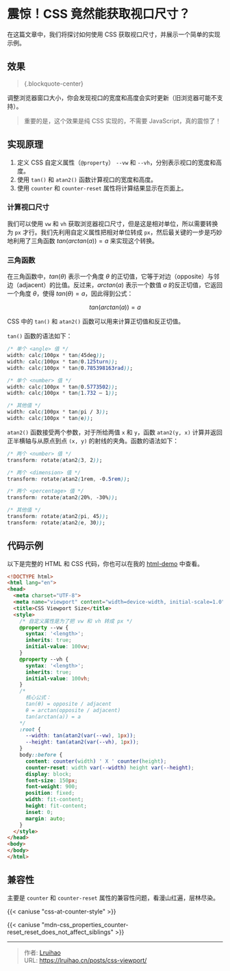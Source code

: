 # 震惊！CSS 竟然能获取视口尺寸？


在这篇文章中，我们将探讨如何使用 CSS 获取视口尺寸，并展示一个简单的实现示例。

<!--more-->

## 效果

<!-- markdownlint-disable-next-line no-inline-html -->
> <span class="viewport-size"></span>
{.blockquote-center}

调整浏览器窗口大小，你会发现视口的宽度和高度会实时更新（旧浏览器可能不支持）。

> 重要的是，这个效果是纯 CSS 实现的，不需要 JavaScript，真的震惊了！

## 实现原理

1. 定义 CSS 自定义属性（`@property`） `--vw` 和 `--vh`，分别表示视口的宽度和高度。
2. 使用 `tan()` 和 `atan2()` 函数计算视口的宽度和高度。
3. 使用 `counter` 和 `counter-reset` 属性将计算结果显示在页面上。

### 计算视口尺寸

我们可以使用 `vw` 和 `vh` 获取浏览器视口尺寸，但是这是相对单位，所以需要转换为 `px` 才行。我们先利用自定义属性把相对单位转成 `px`，然后最关键的一步是巧妙地利用了三角函数 $tan(arctan(a)) = a$ 来实现这个转换。

### 三角函数

在三角函数中，$tan(θ)$ 表示一个角度 $θ$ 的正切值，它等于对边（opposite）与邻边（adjacent）的比值。反过来，$arctan(a)$ 表示一个数值 $a$ 的反正切值，它返回一个角度 $θ$，使得 $tan(θ) = a$，因此得到公式：

$$ tan(arctan(a)) = a $$

CSS 中的 `tan()` 和 `atan2()` 函数可以用来计算正切值和反正切值。

`tan()` 函数的语法如下：

```css
/* 单个 <angle> 值 */
width: calc(100px * tan(45deg));
width: calc(100px * tan(0.125turn));
width: calc(100px * tan(0.785398163rad));

/* 单个 <number> 值 */
width: calc(100px * tan(0.5773502));
width: calc(100px * tan(1.732 – 1));

/* 其他值 */
width: calc(100px * tan(pi / 3));
width: calc(100px * tan(e));
```

`atan2()` 函数接受两个参数，对于所给两值 `x` 和 `y`，函数 `atan2(y, x)` 计算并返回正半横轴与从原点到点 `(x, y)` 的射线的夹角。函数的语法如下：

```css
/* 两个 <number> 值 */
transform: rotate(atan2(3, 2));

/* 两个 <dimension> 值 */
transform: rotate(atan2(1rem, -0.5rem));

/* 两个 <percentage> 值 */
transform: rotate(atan2(20%, -30%));

/* 其他值 */
transform: rotate(atan2(pi, 45));
transform: rotate(atan2(e, 30));
```

## 代码示例

以下是完整的 HTML 和 CSS 代码，你也可以在我的 [html-demo](https://lruihao.github.io/html-demo/css-viewport.html) 中查看。

```html
<!DOCTYPE html>
<html lang="en">
<head>
  <meta charset="UTF-8">
  <meta name="viewport" content="width=device-width, initial-scale=1.0">
  <title>CSS Viewport Size</title>
  <style>
    /* 自定义属性是为了把 vw 和 vh 转成 px */
    @property --vw {
      syntax: '<length>';
      inherits: true;
      initial-value: 100vw;
    }
    @property --vh {
      syntax: '<length>';
      inherits: true;
      initial-value: 100vh;
    }
    /*
      核心公式：
      tan(θ) = opposite / adjacent
      θ = arctan(opposite / adjacent)
      tan(arctan(a)) = a
    */
    :root {
      --width: tan(atan2(var(--vw), 1px));
      --height: tan(atan2(var(--vh), 1px));
    }
    body::before {
      content: counter(width) ' X ' counter(height);
      counter-reset: width var(--width) height var(--height);
      display: block;
      font-size: 150px;
      font-weight: 900;
      position: fixed;
      width: fit-content;
      height: fit-content;
      inset: 0;
      margin: auto;
    }
  </style>
</head>
<body>
</body>
</html>
```

## 兼容性

主要是 `counter` 和 `counter-reset` 属性的兼容性问题，看漫山红遍，层林尽染。

{{< caniuse "css-at-counter-style" >}}

{{< caniuse "mdn-css_properties_counter-reset_reset_does_not_affect_siblings" >}}


---

> 作者: [Lruihao](https://github.com/Lruihao)  
> URL: https://lruihao.cn/posts/css-viewport/  

